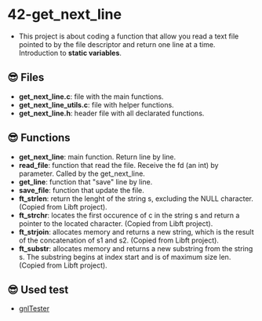 # 42-get_next_line
- This project is about coding a function that allow you read a text file pointed to by the file descriptor and return one line at a time. Introduction to **static variables**.

## :sunglasses: Files
- **get_next_line.c**: file with the main functions.
- **get_next_line_utils.c**: file with helper functions.
- **get_next_line.h**: header file with all declarated functions.

## :sunglasses: Functions
- **get_next_line**: main function. Return line by line.
- **read_file**: function that read the file. Receive the fd (an int) by parameter. Called by the get_next_line.
- **get_line**: function that "save" line by line.
- **save_file**: function that update the file.
- **ft_strlen**: return the lenght of the string s, excluding the NULL character. (Copied from Libft project).
- **ft_strchr**: locates the first occurence of c in the string s and return a pointer to the located character. (Copied from Libft project).
- **ft_strjoin**: allocates memory and returns a new string, which is the result of the concatenation of s1 and s2. (Copied from Libft project).
- **ft_substr**: allocates memory and returns a new substring from the string s. The substring begins at index start and is of maximum size len. (Copied from Libft project).

## :sunglasses: Used test
- [gnlTester](https://github.com/Tripouille/gnlTester)
